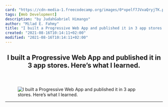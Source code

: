 ```yaml
---
card: "https://cdn-media-1.freecodecamp.org/images/0*xpelf7JVxaQryjTK.png"
tags: [Web Development]
description: "by JudahGabriel Himango"
author: "Milad E. Fahmy"
title: "I built a Progressive Web App and published it in 3 app stores. Here’s what I learned."
created: "2021-08-16T10:14:11+02:00"
modified: "2021-08-16T10:14:11+02:00"
---
```

<div class="site-wrapper">
<main id="site-main" class="site-main outer">
<div class="inner">
<article class="post-full post tag-web-development tag-tech tag-startup tag-programming tag-entrepreneurship ">
<header class="post-full-header">
<h1 class="post-full-title">I built a Progressive Web App and published it in 3 app stores. Here’s what I learned.</h1>
</header>
<figure class="post-full-image">
<picture>
<source media="(max-width: 700px)" sizes="1px" srcset="data:image/gif;base64,R0lGODlhAQABAIAAAAAAAP///yH5BAEAAAAALAAAAAABAAEAAAIBRAA7 1w">
<source media="(min-width: 701px)" sizes="(max-width: 800px) 400px,
(max-width: 1170px) 700px,
1400px" srcset="https://cdn-media-1.freecodecamp.org/images/0*xpelf7JVxaQryjTK.png 300w,
https://cdn-media-1.freecodecamp.org/images/0*xpelf7JVxaQryjTK.png 600w,
https://cdn-media-1.freecodecamp.org/images/0*xpelf7JVxaQryjTK.png 1000w,
https://cdn-media-1.freecodecamp.org/images/0*xpelf7JVxaQryjTK.png 2000w">
<img onerror="this.style.display='none'" src="https://cdn-media-1.freecodecamp.org/images/0*xpelf7JVxaQryjTK.png" alt="I built a Progressive Web App and published it in 3 app stores. Here’s what I learned.">
</picture>
</figure>
<section class="post-full-content">
<div class="post-content medium-migrated-article">
</div>
<hr>
</section>
</article>
</div>
</main>
</div>
<!-- Google Tag Manager (noscript) -->
<!-- End Google Tag Manager (noscript) -->
